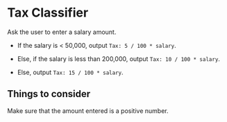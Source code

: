 # Tax Classifier

Ask the user to enter a salary amount.

- If the salary is < 50,000, output `Tax: 5 / 100 * salary`.

- Else, if the salary is less than 200,000, output `Tax: 10 / 100 * salary`.

- Else, output `Tax: 15 / 100 * salary`.

## Things to consider

Make sure that the amount entered is a positive number.
